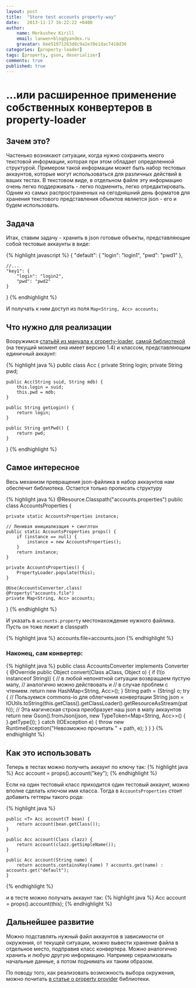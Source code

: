 ```yaml
---
layout: post
title:  "Store test accounts property-way"
date:   2013-11-17 16:22:22 +0400
author:
    name: Merkushev Kirill
    email: lanwen+blog@yandex.ru
    gravatar: 6ee51971263d8c9a1e70e1dac7418d36
categories: [property-loader]
tags: [property, gson, deserializer]
comments: true
published: true
---
```


# ...или расширенное применение собственных конвертеров в property-loader

## Зачем это?

Частенько возникают ситуации, когда нужно сохранить много текстовой информации, которая при этом обладает определенной структурой.
Примером такой информации может быть набор тестовых аккаунтов, которые могут использоваться для различных действий в ваших тестах.
В текстовом виде, в отдельном файле эту информацию очень легко поддерживать - легко подменить, легко отредактировать.
Одним из самых распространенных на сегодняшний день форматов для хранения текстового представления объектов является json -
его и будем использовать.

## Задача

Итак, ставим задачу - хранить в json готовые объекты, представляющие собой тестовые аккаунты в виде:


{% highlight javascript %}
{
    "default": {
        "login": "login1",
        "pwd": "pwd1"
    },

    //...
    "key1": {
        "login": "login2",
        "pwd": "pwd2"
    }
}
{% endhighlight %}

И получать к ним доступ из поля `Map<String, Acc> accounts;`


## Что нужно для реализации

Вооружимся [статьёй из мануала к property-loader](https://github.com/yandex-qatools/properties/blob/master/properties-loader/src/site/creation-custom-converter.ru.md),
[самой библиотекой](https://github.com/yandex-qatools/properties) (на текущий момент она имеет версию 1.4) и классом, представляющим единичный аккаунт:

{% highlight java %}
public class Acc {
    private String login;
    private String pwd;

    public Acc(String suid, String mdb) {
        this.login = suid;
        this.pwd = mdb;
    }

    public String getLogin() {
        return login;
    }

    public String getPwd() {
        return pwd;
    }
}
{% endhighlight %}

## Самое интересное

Весь механизм превращения json-файлика в набор аккаунтов нам обеспечит библиотека. Остается только прописать структуру

{% highlight java %}
@Resource.Classpath("accounts.properties")
public class AccountsProperties {

    private static AccountsProperties instance;

    // Ленивая инициализация + синглтон
    public static AccountsProperties props() {
        if (instance == null) {
            instance = new AccountsProperties();
        }
        return instance;
    }

    private AccountsProperties() {
        PropertyLoader.populate(this);
    }

    @Use(AccountsConverter.class)
    @Property("accounts.file")
    private Map<String, Acc> accounts;
}
{% endhighlight %}

И указать в `accounts.property` местонахождение нужного файлика. Пусть он тоже лежит в classpath

{% highlight java %}
accounts.file=accounts.json
{% endhighlight %}

### Наконец, сам конвертер:

{% highlight java %}
public class AccountsConverter implements Converter {
    @Override
    public Object convert(Class aClass, Object o) {
        if (!(o instanceof String)) {
            // в любой непонятной ситуации возвращаем пустую мапу,
            // аналогично можно действовать и
            // в случае проблем с чтением.
            return new HashMap<String, Acc>();
        }
        String path = (String) o;
        try {
            // Пользуемся commons-io для облегчения конвертации
            String json = IOUtils.toString(this.getClass().getClassLoader().getResourceAsStream(path));
            // Эта магическая строка преобразует наш json в мапу аккаунтов
            return new Gson().fromJson(json, new TypeToken<Map<String, Acc>>() {
            }.getType());
        } catch (IOException e) {
            throw new RuntimeException("Невозможно прочитать " + path, e);
        }
    }
}
{% endhighlight %}

## Как это использовать

Теперь в тестах можно получить аккаунт по ключу так:
{% highlight java %}
Acc account = props().account("key");
{% endhighlight %}

Если на один тестовый класс приходится один тестовый аккаунт, можно вполне сделать ключом имя класса. Тогда в `AccountsProperties`
стоит добавить геттеры такого рода:

{% highlight java %}

    public <T> Acc account(T bean) {
        return account(bean.getClass());
    }

    public Acc account(Class clazz) {
        return account(clazz.getSimpleName());
    }

    public Acc account(String name) {
        return accounts.containsKey(name) ? accounts.get(name) : accounts.get("default");
    }

{% endhighlight %}

и в тесте можно получать аккаунт так:
{% highlight java %}
Acc account = props().account(this);
{% endhighlight %}

## Дальнейшее развитие

Можно подставлять нужный файл аккаунтов в зависимости от окружения, от текущей ситуации, можно вывести хранение файла в
отдельное место, подправив класс конвертера. Можно аналогично хранить и любую другую информацию.
Например сериализовать начальные данные, а потом поднимать их таким образом.

По поводу того, как реализовать возможность выбора окружения, можно почитать
[в статье о property provider](https://github.com/yandex-qatools/properties/blob/master/properties-loader/src/site/creation-custom-property-provider.ru.md)
библиотеки.
